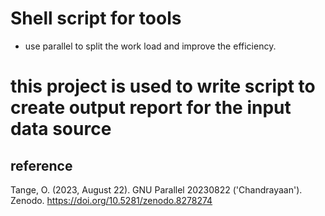 # Shell script for tools
- use parallel to split the work load and improve the efficiency.

# this project is used to write script to create output report for the input data source


## reference
Tange, O. (2023, August 22). GNU Parallel 20230822 ('Chandrayaan').
  Zenodo. https://doi.org/10.5281/zenodo.8278274
